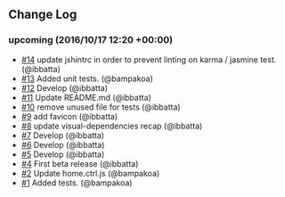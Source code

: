 ## Change Log

### upcoming (2016/10/17 12:20 +00:00)
- [#14](https://github.com/ibbatta/grunt-frontend-boilerplate/pull/14) update jshintrc in order to prevent linting on karma / jasmine test. (@ibbatta)
- [#13](https://github.com/ibbatta/grunt-frontend-boilerplate/pull/13) Added unit tests. (@bampakoa)
- [#12](https://github.com/ibbatta/grunt-frontend-boilerplate/pull/12) Develop (@ibbatta)
- [#11](https://github.com/ibbatta/grunt-frontend-boilerplate/pull/11) Update README.md (@ibbatta)
- [#10](https://github.com/ibbatta/grunt-frontend-boilerplate/pull/10) remove unused file for tests (@ibbatta)
- [#9](https://github.com/ibbatta/grunt-frontend-boilerplate/pull/9) add favicon (@ibbatta)
- [#8](https://github.com/ibbatta/grunt-frontend-boilerplate/pull/8) update visual-dependencies recap (@ibbatta)
- [#7](https://github.com/ibbatta/grunt-frontend-boilerplate/pull/7) Develop (@ibbatta)
- [#6](https://github.com/ibbatta/grunt-frontend-boilerplate/pull/6) Develop (@ibbatta)
- [#5](https://github.com/ibbatta/grunt-frontend-boilerplate/pull/5) Develop (@ibbatta)
- [#4](https://github.com/ibbatta/grunt-frontend-boilerplate/pull/4) First beta release (@ibbatta)
- [#2](https://github.com/ibbatta/grunt-frontend-boilerplate/pull/2) Update home.ctrl.js (@bampakoa)
- [#1](https://github.com/ibbatta/grunt-frontend-boilerplate/pull/1) Added tests. (@bampakoa)